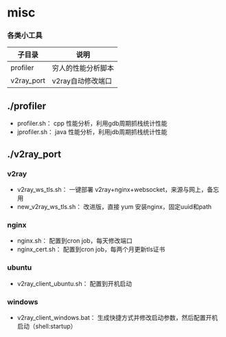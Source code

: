 # misc
### 各类小工具

| 子目录        | 说明          |
|------------|-------------|
| profiler   | 穷人的性能分析脚本   |
| v2ray_port | v2ray自动修改端口 |



## ./profiler
- profiler.sh： cpp 性能分析，利用gdb周期抓栈统计性能
- jprofiler.sh： java 性能分析，利用jdb周期抓栈统计性能

## ./v2ray_port
### v2ray
- v2ray_ws_tls.sh： 一键部署 v2ray+nginx+websocket，来源与网上，备忘用
- new_v2ray_ws_tls.sh： 改进版，直接 yum 安装nginx，固定uuid和path

### nginx
- nginx.sh： 配置到cron job，每天修改端口
- nginx_cert.sh： 配置到cron job，每两个月更新tls证书

### ubuntu
- v2ray_client_ubuntu.sh： 配置到开机启动

### windows
- v2ray_client_windows.bat： 生成快捷方式并修改启动参数，然后配置开机启动（shell:startup）

